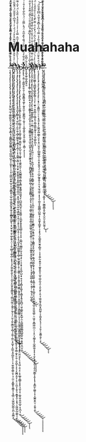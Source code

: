 # Muahahaha
-̶̨̧̢̡̧̧̢̨̨̧̨̡̢̡̧̧̡̨̧̢̧̨̧̧̛̛̛̛̤̱̙͖̹̼͎̮̲̰̪͍͈͉͕̤̘̝̲͙͓͇͕͉̭͚̻̬̲͖̜͇̳̤̠͍̘̲͖̲̦̺͈͎̦̼͍̟̜̩̝̣̟̖̺̺̯̯̯̟̲̞͕̜̘̬͇͓̥͔̺̹̲̝͖̫̬̺͓̥͖͔̱͕̲̳̱̭͖̰̙͉͓̗̮̠̱͓̣̱̜͖̩̱͍͎̤̣̦̯͕̫̻̞͔̲̟̪̩͙̞̘̩̘̙̰̭̯͈̖͍̙̗̩͔̤̬̠̙͈̱̙̬̭͇̫̞͉̦̻̤̮̤͚̦͎̬̥͕̮̘̠̘̦̤͍̩͈̙̯͇̮̯̜̻̜̜͍͍̦͚̤͕̥̺̟̦̭̲̼̩̘͍̻̯͕̘̠̩̘̫͈̼̼̖͇̹̬̠͉̜̰̤̣̟͇͍̥̯͇̝̦̞̘̻̤͔̹̲̭̺̯̺̪̝̤̪̣̭͈͇͓̇̒͛͛͐̌̏̿̈́̇̽̄̌͗̔̈́̀̔̒́͂̌̄̽̽͂̊̆͊̆̈́̄͋͗̃̈́̑̐̅̑͐̇̈́̓̇̄͋̑́̎̄́͊̈́͑̓͆͒̃̎̔̈́̋̆͊͊͗̏̈́̂̉͊̑̔̏̋̔͐͒́̑̄͊̊͒͛̿̿͆̔̀͑̎̔̿̀̂͗̽͊̋̆̐̿̒̅̀̔̌̅̐͑̒̈́̾̿̾͒̐̆̑͂͌̿͆̂͌̃͊̇́̆̍͂̋̎́̓̍̓͑̎̈́̌̈́̌̂͛̿̔̆̋̇̇̏̏̀̂̆̅̆́͋́̔̄͂̎͋̀̈́̇̉͑̏̎̿̏̏̍̊̀͆͆͋̑̈́̉̂͆͆̓͊̑͛͆̿̀̇̈́͗̀̊̋̑̅̋̀̀̂̔͆́̌̀͂́͊̂͐́̒͗̃͂̓̌͌̊̈́̈̄̓̐̃͗̔̌̆̄̌̒͗̌̔͐̇̎́̃̍̕̕͘͘̕͘̕͘̕͘̕͘̚̚͘͘̚̚͘͘͜͜͜͜͜͜͠͝͝͠͝͝͝͝͝͝͝͠͝͠͠͠͝͠͝͠͝͠ͅͅͅͅͅͅ-̴̢̨̡̨̢̢̡̢̧̨̢̢̧̢̨̢̧̛̛̛̛̛͍̱͉͕̙̜̞̣͓̟̲̪̰͕͎͙̜̟͓̬̦̬̯͔̤͙̹̲̙̰̣̙̞̫̯̖̤̠͓̟̤̻̼̟͈̝̜͇̮̦͖̠̹̫̮̥͉̩̠̪̗͍̙̮̺͔̮̭̹̱͍̼̳͉͖͚͓͕̖͎͔̘̯͍̣̩̮͍̘̝̯̗̳̤̟͚̺̘̞͔̥̺͔̝͇̰͔̯̞̞̹̱̮͙̩̟̯̲̲͉͇̻͍̻̙͕̝̙̭̜̫̖̫̜͉̟̜̘͈̬̱͖̥̯̬̬͕̦͕̲̟̟̭̩͍͖̻̻̹͍̣̲͚̠̗̲̥̠̩̥̦̦͎̭̘͍̯̤͙̭͖͕̣̼̞̘͔́̀̓̆̉͗̀͒͋̔͑͊̆̇͒̀̏̂̓͋̿̆̇̈́̈́̍͗̓̌́̐̀̋̄̈͛̀̍̈́̈́̀̽̔͆͌̈́̈́̂̅͒̊́̃͑̐̐͗̌͌̐̏͊̇̔̃̌̈́̃͗͐̀̑̅̌́̋̀̋̄̐̇̏̾͑̂̍̅̑͌̑͗́͒̄̅͒́̈́̉́̔̌̀̍̀̓̒͒̀̈́̋͐̽͛̈̂́̌̿̒̿͛̊͑̍̎́̾̎̇͑̆̇̃͌̎͗͊̐̅̿̀̒̽̇̿͋̇̎̍̾̈̈́͗͗̇̅̃̓̊͋̾͐͑͋̌̽́̀̾̊̀̅͂̋̃͛̋́́͌̾̾̓̋͋͗̋̀̅́̅̽̊̑̅̋͌̀͐̕͘͘̕̚̕̚͘͜͜͜͠͠͝͠͠͝͝͠͝͝͝͝ͅͅͅͅͅĘ̷̧̢̧̧̧̧̡̧̨̨̡̨̢̧̨̡̧̡̨̨̢̢̨̛̛̛̛̛̬̣̗̫̙̘͈͙̪͇͙̤̝͕̭̩̜̠͈̮͎̘̠̬͔̗̤̟̥̭̳̫͉̭̻̝̱̠̦̜̪̗͖̦̟̖͇͎̪̜͍͖͚̺̞̝͈̟̖̻̥̻̣͚̟̭̜̻̥̩̪͍̟̥̙̜͖̹̮̭̱̩̰͓̳̭̺̰̖̩̮̙̳͖͖̳̭̖͈͕̬͍͎̝̘̺̥̺̣̗̫͖̙̯̥̥̝̪͙͉̥̯̝͔͕͍̗͕̝͚̱̠͔͇̘̖̲̻͓͖̳̭̗̘̳̩͔̪̻̗͉͔̳̭̙̼̪̤͔̘͎̞̳͉̠̪̟̺̤̬̗͚̣͎͚̲͚̬̼̼̟̖͈̥̰̲̣̰̟̤̹͍̹͈̖̺̞͔̟͉͙͚̪͔͈̞̜̞̠̠̯̲͔̦̭̟͉̝͇̟̭̩͙͙̘͕̼͖̼̗̪̦̳̖̠̗̗̅̔̇͐̔͒̋̾͗̂̋̏̀̄́̆͌̈̔̽̍́́̈́͗̍́́̐͆͛̊̄̎̎̈́̇̂͂̄̏̈̓̇̈́͌̔̄̄͆̎̓͌͛̄̎͂̾̏̒͗̓̊͛͑̎̅̒̈́̀̀͒̓̏̆̍̓̂́̌͑̇̊̊̋̄̀̔͆̎̈̉̿̓̽̿̉̒̾̾̆̈́̀͂͆̿̓͑́͗̐́̔̎̄̐̄̅͑͗̑͆͛̂́́͊͂̃́̈́̈́͊̿́̈̿́̓̓̇̌͌̈̌̇͐̔̐̿̓̉̐̐̾̊̔̇̐̓̀̒̑͌͑͊́̄̔̄̂́̈́͂̔̾̆̌͆̌͋̅͌̌̈́́͋̂̐̉͐̂͛̋͗̑͊̈́͛̃̐̄̔̄̈̅͆̌̅̈́̀̒̊́͊͌̂́͗̀̋͑͗̽̑͆̚̚̕͘͘͘̚͘̕̚̕͘̚͘̚͘̚̚͜͜͜͜͜͝͝͝͝͠͝͝͝͝͠͝͠͝͝͠͝͝͝͠͝͠͝ͅͅͅͅx̵̢̨̡̧̡̨̢̡̢̡̡̨̨̧̡̨̧̡̢̡̧̨̧̢̨̡̡̧̢̡̛̛̛̛̛̪̳̝͙̜̫̠̺̤̹͈̼̣̼̠̖̻̹̳͍̬̹̭͇͓͔̪͎̣͕͎̱͚̼̤͕̻͎̦͙͎̬̟̫̞͈̱̭͓̞͙͈̲͕̳͖̠̥͓̲̠̥͔̭͈̘̮͈̯̮̣̼̹̺̘͇̫̼͔̜͍̦̩̝̥̖̖̩̪̙̭̜̦͕̮͕̖̖̲͙̩̭̤̻͚͈͓̦̻̜̲͍͖̬̳̙͎̱̹̤͈͇̹͙̱̝͎͚̣̥͚̖͖͇̣̰͈̩͍̩̗͔̭̺͖̥̜̙͙̲̻̺͇̠̤̝̩̖̩̥̼̭͍̞̺̭̳͚̫͇̪̮̩̥̖͇̩̥̩͉̭̥̤͈̤̯̗̙̖͕̥͖̣̣̱̣̗̠͕̥̫̲̥͚̻̞̞̟̥̘̼̝̣͓̦͚̖̼͎͍̼̦̪̟͓͉̪͔̹͈̆͗̍͗́͑̀̆̑̀̃̅̂̒̅̎̋̾̅̃̇̿͛̓̇̾͑̀̑͒͒̽̇̏͋̀̈́̀͋̇͌͒̂̎̔̈̎̀̎̈͌̓̈́͌͌̾̓̎̐̽́̂̅̈́̂͛͑̈́̏͆́͐̀͗̎͊̊̽͑́͆͋͛̀͐͐̐͌̄̾̀̾͑́̈́͂̀̔͛̎̀̒̌̈̋̽̔̏̈́̔̊͐̅̑̋̀̅͌͘̚̚͘͘̚̕̕͜͜͜͜͜͜͠͝͝͝͠͝͝͠͝͝͝͠͝ͅͅͅͅp̷̨̡̧̢̨̨̧̡̡̡̡̡̨̡̢̢̧̡̢̡̢̢̢̨̟̼͈̻̗̗͈͙͍̦̪̹̦͇̩͓̙͔̘̠̻̘̜̳̥̣̳̫̟̜̮̗̺͎̱͉̩͚̱̹̟͉͚̭̰̼͕͕̤͍̺̳̮̲̼͔̻̥̭̳̤̱̥͇͈͖͖̮̘̗̜̪̺̫̯̪̮͔̩̘̯̱͚̠͕̫̲̫̙̭̥̭̭̺̲̝͙͔̝̩̥͕̫̳̗͉͚͇̮̩̰̣̟͖̹̘̟̠̹̘͙̥͔̙͍̲̩̺͕̟̯̹̘͉̟̻͎̝͚͓̦̞̳̝͓͍̱͕̪̺̠̤͍̠̳̥̮͔̬̺̹̼̣̮̺̰̻͇͚͇͖̺̬̫͓̣͍͙̟͈̦̭̤̮̣̼̚̕͜͜͜͜͜͜͜͜͜ͅͅͅͅͅͅḽ̷̨̢̢̛̛̛̛̦̞̼̠͕͚̲̞̬̫̜͈̩͕͖̬͈͇̮̘͚̗̜̰̥͈̫̣̩͚̙͇̫̘̣̼̟̹̹͙̲͓͈͍̖̮͕͍̦̱̫͇̜͔̫̪̜̝̊̆̈͒͛͂͛̉̏̌̇̇̋̾̈́͌̔̏̽̅͂͗̈́̂̀̿͂͑̈́̍̅̀͂̔̐̓̐͗͗͐̒͌̓̏̎͒͛̍̈́͐̓̈́̋̏̈́̀̾̋̏̑̌̋̅́̏́͒̔̆̍̃́̍̄͛͒̒̽̓̂̄̔́͐͂̽̃̉̿̑̽́̾́̓̄͒̇́͌̎̀̃̈́̏̾͒̌̑̄̓̀͐͊̐̒͒̔͆̀̃̌̂̈́͘̚͘̚̕̚͘̚̚͝͠͝͠͝͝͠ͅͅͅͅͅǫ̶͕̰͓͖̩͖͓̲̯̟̮̒̀̆̀͛͆͋͘s̸̢̨̡̢̢̡̧̧̧̨̢̨̛̛̛̛̛̛͇̜̰̻̱̖͍͇̰̣͍̞͉̥̬͕̮̳̥̙̹͍̖̭̲͙̠̯̮͔̜̯̘̳͇̮̫͈̰͙̯̣̲̯̖̺̫̙͓͖͕͈̥̭͖͇̞͍̮̖̩͖̪̺͓̳̝̘͓̣̲͖̼̣̻͉̘̬̬͈͈͇̻̩̘͙̬̗͉͔͔̮̘̫̻̖͖̱̬͇̮̼̦̻͔̺̺̫̳̖͖͓̥̯͚̣̹̣͉̤̯͔̜̬͚͈͍̝͍̬̺̥̜͔̻̺̭͙̦̝͔̞̟͖͈̺͎͚̹͕͔̥̦̣̫̘̗̘̤̺̜̳̔̃̔̅͐́̉̓̂̂͛͗̂̓͋͐̾̾̽͆̅͊̓̏͆̅̎͋̈́̀̋̄́̈͊͒̾̀̎͋̐͒̓̑̈́̆̿̍́̐̑̄͒̀̄̋̿͆̍́̍̅͋͒͊̑͑͆̇̑̈́̋̈́͑́̇̒̈́̍́̿͑̑̽̒̏̈́͌̈̍͌̃́́̇͊̊̃͋̽͑́̉̊̀͋͊̏͒͛̽̔̓̈͑͒̑̓̽͒̆̑̓̎̈́̈́̈́̾̇̐̅̊͐̈́͊͗̂̽͌͋̍͊̉̈́̾̽̈́͌͂̇̄͒̀̐͂̓̉͐̒̾͌̆̀̈́̅͊̏̎͊͌̓͆̈̒̊̾̈̎̈͆̌͌̃͌̄̏̾̈́͊̕͘̚̚̚͘̕̚̚̕̕̚̚̚͘͜͜͜͝͝͝͝͠͠͝͝͝͠͠͠͝͠͠͝͠͝͝ͅi̸̡̨̧̧̨̡̧̢̢̧̢̨̨̨̡̧̧̧̢̡̡̡̨̧̢̛̹͈̫̱̫̺͚̩̻̙͕͍̣̣̫̪̹͙͈͚̭̭̖̠͓͈̣̘̞̮̺̤̥̗̥͖̤̤̠͔̹̦̣͍̪̞͉̤̳̳̦͓̬̫̤̞̬͇̟̲̯̜̼̫̗̬̮͓͚͚̦̪̹̹̦̞̪̫̠̤͉̩̤͚͓͈̦̖̞̙̼̱͇̗̜̪͔̱͍͖̤̩͍̠͙̻̳̮̞̱̦̪̘̼̮̟͔̲̘̪̮̲̞̰̞̹̟̗̼̻̘͚͚̦͔̘̳̘͚̻̣̟̠̻͈͕̖̮̼̹̟̤̥̺̠͈͈̼͉̳̹̣̤͖͙̣̭̻͖̤̪̦̤̣̹̥̤̘̤̳̗̥̩̼̬̲̼͈̝͓̞͔̹̱͙͙͍̗̥͈̩̞̱͕̤͈̳̩͓̱͎͎͓̜̟̳̫̙̫̪̥̦̟̟͚͍̬͍̤̹̗̮͍̜͍̇̐̿͑̒̿̈́̑̃͋͒͑̅̇̐̈̊̓̓̀͆̇̅̉͊̋̊̽̿͋̋̊̌̒́̔̽̀̂̈́̈́͐̓̽͋̃͆̾͆̃͆̽̍̒̽̍̓͆̆̈́̎̑̈́̈̋̂̀͑̒̀̔̈́̓̊̑̾͒̑̔͐̐̉̀̈́̿̍͂̿͌̂̃́̀͊̎͒̀̃̒̓͂̋̈́̓͂͑̈́͋̈̿̀̍̓́̂̈́̒̂́̽͑͆̇̑̈͗̀̽̂̈́̄̓̔́́͂̄͊̀̀̉̍͂̌̎̈́̾͊̎̔̔͑̀̉̉̒̈́̔̆͛̎̄͆͒͊̈͆͗̀̏̊͐̿̔͌̀̇̚͘͘̚̚̚̚̕͘̕͘̕͘̚̕͜͜͜͜͜͠͝͝͝͝͠͠͠͝͠͠ͅͅͅͅͅͅͅͅͅͅǫ̸̢̨̛̛̛̛̱͍͍͈͖͇̜͉̳̺̬̥̻͍̲̙͇̠̖̯̣̙̣̮͍͉͕̱̮̲̹̗̩̻̗̭̦̱̲͎͚̺̤͚̗̟͔̩̰̩̱̺̙̪͋̊͛̀̾́͑́̂͆̒͋̾̀͒́̀͂͑̈́̀̽̓̊̇̈͊̀͊̔̓̀͛̐͒̂̔̇̈́̌̌̉̀̅͊̾͛̒̽͗̈̽́̓̐̿́̈́͐͛͊̈́̄̈̽̈́̐̑̈̈́̿̃̋̔̆̃̏̿̈́̃͒̑͆͋̈́͗͒̔̔̓̃̔̈̐̊̑͐̃͋͊̄̀̂͂̈́͆̂̄́̽̿͐͂͒̃̍̔́͋̃́͗͑̂͋̎̋́̋̑̓̍͊͗̈́̽́͐̇͑̓̆̇̐̇̈͗̐́̂̋́̂̎̑̍͛͋̓͗̾͊́̉̉́͛͊͒̀̈́̏́͒̿̓̏̈͛͋̓̓̆͂͐͛͂̓͑̇̒̆͋̈́̒̕̚͘͘̕͘̚̕͘̚̕̕͘̕̚͘͝͝͝͠͝͝͝͠͠͝͝͠͝͝͠͝ͅͅņ̵̨̧̡̨̨̨̧̡̧̧̨̧̡̢̡̨̧̨̨̛̛̛̛̛̹͙̘̜̤͎͈̳̫̠̠̠̜̖͙͉͈̦̟̖̗͚̰̮̖̺̰̳̖̤̥̞͕̥̤̫̖̱̩̗̲̺͚̘̲͎̠̭͙̞̫̝̬͉͔̣̤̠̺̗̰̱̞͍̞̦̯͔͉̼͉̰̼̜͓͓͉̝͕̺̥͓͚͖̻̠̪̰̰͕̜̝̼̼̥̟̳̱̙̜̞͙̙̘̗̮̠͇̱͈͈̮͍̗̻͈̠̣̞̝͎̼̗̰͕͍͈̗̠͚͓̭̭̞̩̫̮̩̪̟̰͉̯̣̩͈̖̬̙͕̭͔̩͖̮̮̮̗͍̲͙̯̪͖͎͎͔͖͓̭͎͉͎̦͉̗̬̦̦̬͇̦͍̙̣̟̅̈́̈́͒͒͂̈́̉͑͗̒́́̉͂̒̾̿́͑͆͐̾͆͊̽̊̅̂͑͆͆̍͊̄̏̈́̚̚͘̕͜͜͜͜͜͝ͅͅͅ-̴̢̡̨̧̨̧̨̛̛̛̛̛̛̱̭̟͇̮̱̲̠̥̟̝̤̦̘̗̦̜̩̥̯͓̝͕͖̞̳̳̙̤͔͖̜̝͙̮͎̥̞̭̹̣̫̠͙̟̥̬̠̼̱͓̭̱͔̭̮̫͎̰̱̰̩͚͉͍̩̤̪̙͍͖̖͕͙̯͇̳̟͎̬̱͓̻̜̱̤̲̘̘͕͚͓̜͔̦̫̳͈̻̝̱̠̲͍̟̫̯̤̠̭̭̤̰͍̩̐͂͋̊͛̔̀͊̏̐͌̃͗͌̔̍̈́̀͂̀̉̑̈͑̃̐̓̇͆̌͊̄͛̂̓̎̌̀̔̉̅̋̏̔́͐͂̓̊̈́̿͐̇͆͐́͗͛̏̆́͆̏̈́̓͐̿̇̂̔̽̓̅̆̋̌́͗̽͂̀̽͒͊̎̈́̅̈́̈́́͐͒͛̑̌̈́̓͛́̈͌̅̆͆͂̎́́͐̈́̈̉̽̂̇̂̇̏̿́́̉̊̎̈͋͗̓͛́͗̌̐͒̅̃̆̈́͋͌̾͛͊̈́̒̑̐͌͑̉̈́̎̚̕͘̕̕͘͘̚͘̕̕͜͝͝͠͝͠͝͝͝͠͠͠͠ͅͅ-̶̨̨̧̡̨̢̧̢̛̛̛̫̲̜̥͚̮̠̗͓̯̩͎͓͙̰͇̪͔̟̫̦̰̝̣̱̰̗̲̖̝̯̜̖̟̣̖͎̱̠̰͕̻͈̫̮̝̝͍̠̠̬͇͎͔̯͔̟͉̫̫̫̳̥̥͎̭̝̬̳̜̫͉̟̟̪̠̞̹͕͈̯̙̜̬̪̞̰̃̐̏̑̋̆̀̃̽̊̅͑̃̏̂́̍͒͋̆̎̀̈́̋͂̌̽͗̍́̍̋́͒̅͋̏͑̆͑̑̀̈̇̀̑͋͆̀̆͂̓̌̇͊́̽̌̌̒̏̀͒͌̉͒͋̂̈́͛͒̃̿̍͛̎͌͑̄̂̀̓̓͛͆͂͐͑͂́͌̾̓̉͌̉͊̎͆̀̓̿̽̚͘̕̚̕͘͘͜͜͜͜͜͝͝͝͠͠͝͠͝ͅͅͅͅͅͅ

